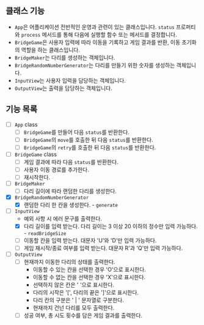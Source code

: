 ## 클래스 기능

- `App`은 어플리케이션 전반적인 운영과 관련이 있는 클래스입니다. `status` 프로퍼티와 `process` 메서드를 통해 다음에 실행할 함수 또는 메서드를 결정합니다.
- `BridgeGame`은 사용자 입력에 따라 이동을 기록하고 게임 결과를 반환, 이동 초기화의 역할을 하는 클래스입니다.
- `BridgeMaker`는 다리를 생성하는 객체입니다.
- `BridgeRandomNumberGenerator`는 다리를 만들기 위한 숫자를 생성하는 객체입니다.
- `InputView`는 사용자 입력을 담당하는 객체입니다.
- `OutputView`는 출력을 담당하는 객체입니다.

## 기능 목록

- [ ] `App` class
  - [ ] `BridgeGame`를 만들어 다음 `status`를 반환한다.
  - [ ] `BridgeGame`의 `move`를 호출한 뒤 다음 `status`를 반환한다.
  - [ ] `BridgeGame`의 `retry`를 호출한 뒤 다음 `status`를 반환한다.
- [ ] `BridgeGame` class
  - [ ] 게임 결과에 따라 다음 `status`를 반환한다.
  - [ ] 사용자 이동 경로를 추가한다.
  - [ ] 재시작한다.
- [ ] `BridgeMaker`
  - [ ] 다리 길이에 따라 랜덤한 다리를 생성한다.
- [x] `BridgeRandomNumberGenerator`
  - [x] 랜덤한 다리 한 칸을 생성한다. - `generate`
- [ ] `InputView`
  - 예외 사항 시 에러 문구를 출력한다.
  - [x] 다리 길이를 입력 받는다. 다리 길이는 3 이상 20 이하의 정수만 입력 가능하다. - `readBridgeSize`
  - [ ] 이동할 칸을 입력 받는다. 대문자 'U'와 'D'만 입력 가능하다.
  - [ ] 게임 재시작/종료 여부를 입력 받는다. 대문자 R'과 'Q'만 입력 가능하다.
- [ ] `OutputView`
  - [ ] 현재까지 이동한 다리의 상태를 출력한다.
    - 이동할 수 있는 칸을 선택한 경우 'O'으로 표시한다.
    - 이동할 수 없는 칸을 선택한 경우 'X'으로 표시한다.
    - 선택하지 않은 칸은 ' '으로 표시한다.
    - 다리의 시작은 '\[', 다리의 끝은 '\]'으로 표시한다.
    - 다리 칸의 구분은 ' \| ' 문자열로 구분한다.
    - 현재까지 건넌 다리를 모두 출력한다.
  - [ ] 성공 여부, 총 시도 횟수를 담은 게임 결과를 출력한다.
